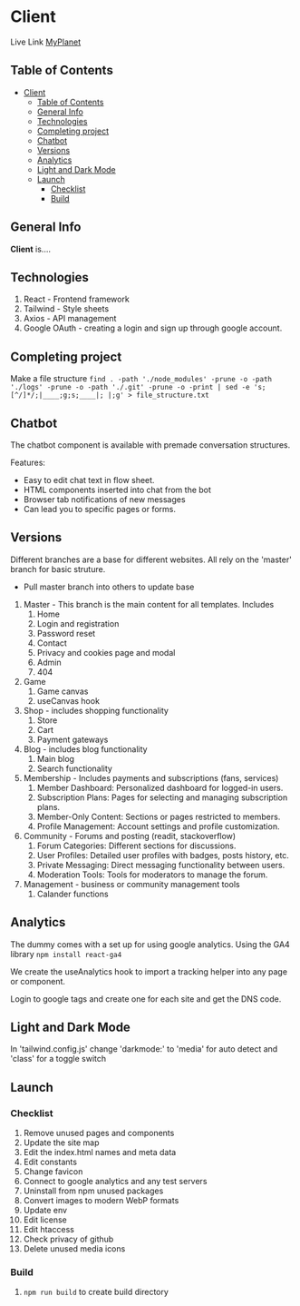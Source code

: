 # Client

Live Link [MyPlanet](https://myplanetview.netlify.app/)

## Table of Contents

- [Client](#client)
  - [Table of Contents](#table-of-contents)
  - [General Info](#general-info)
  - [Technologies](#technologies)
  - [Completing project](#completing-project)
  - [Chatbot](#chatbot)
  - [Versions](#versions)
  - [Analytics](#analytics)
  - [Light and Dark Mode](#light-and-dark-mode)
  - [Launch](#launch)
    - [Checklist](#checklist)
    - [Build](#build)

## General Info

**Client** is....

## Technologies

1. React - Frontend framework
2. Tailwind - Style sheets
3. Axios - API management
4. Google OAuth - creating a login and sign up through google account.

## Completing project

Make a file structure
`find . -path './node_modules' -prune -o -path './logs' -prune -o -path './.git' -prune -o -print | sed -e 's;[^/]*/;|____;g;s;____|; |;g' > file_structure.txt`

## Chatbot

The chatbot component is available with premade conversation structures.

Features:

- Easy to edit chat text in flow sheet.
- HTML components inserted into chat from the bot
- Browser tab notifications of new messages
- Can lead you to specific pages or forms.

## Versions

Different branches are a base for different websites. All rely on the 'master' branch for basic struture.

- Pull master branch into others to update base

1. Master - This branch is the main content for all templates. Includes
   1. Home
   2. Login and registration
   3. Password reset
   4. Contact
   5. Privacy and cookies page and modal
   6. Admin
   7. 404
2. Game
   1. Game canvas
   2. useCanvas hook
3. Shop - includes shopping functionality
   1. Store
   2. Cart
   3. Payment gateways
4. Blog - includes blog functionality
   1. Main blog
   2. Search functionality
5. Membership - Includes payments and subscriptions (fans, services)
   1. Member Dashboard: Personalized dashboard for logged-in users.
   2. Subscription Plans: Pages for selecting and managing subscription plans.
   3. Member-Only Content: Sections or pages restricted to members.
   4. Profile Management: Account settings and profile customization.
6. Community - Forums and posting (readit, stackoverflow)
   1. Forum Categories: Different sections for discussions.
   2. User Profiles: Detailed user profiles with badges, posts history, etc.
   3. Private Messaging: Direct messaging functionality between users.
   4. Moderation Tools: Tools for moderators to manage the forum.
7. Management - business or community management tools
   1. Calander functions

## Analytics

The dummy comes with a set up for using google analytics.
Using the GA4 library `npm install react-ga4`

We create the useAnalytics hook to import a tracking helper into any page or component.

Login to google tags and create one for each site and get the DNS code.

## Light and Dark Mode

In 'tailwind.config.js' change 'darkmode:' to 'media' for auto detect and 'class' for a toggle switch

## Launch

### Checklist

1. Remove unused pages and components
2. Update the site map
3. Edit the index.html names and meta data
4. Edit constants
5. Change favicon
6. Connect to google analytics and any test servers
7. Uninstall from npm unused packages
8. Convert images to modern WebP formats
9. Update env
10. Edit license
11. Edit htaccess
12. Check privacy of github
13. Delete unused media icons

### Build

1. `npm run build` to create build directory